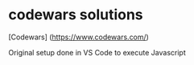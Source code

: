 # codewars solutions 
[Codewars] (https://www.codewars.com/)

Original setup done in VS Code to execute Javascript
